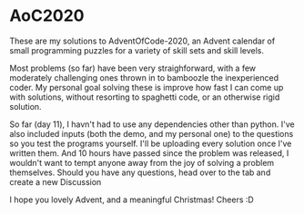 # AoC2020
These are my solutions to AdventOfCode-2020, an Advent calendar of small programming puzzles for a variety of skill sets and skill levels.

Most problems (so far) have been very straighforward, with a few moderately challenging ones thrown in to bamboozle the inexperienced coder.
My personal goal solving these is improve how fast I can come up with solutions, without resorting to spaghetti code, or an otherwise rigid solution.

So far (day 11), I havn't had to use any dependencies other than python. I've also included inputs (both the demo, and my personal one) to the questions so you test the programs yourself. I'll be uploading every solution once I've written them. And 10 hours have passed since the problem was released, I wouldn't want to tempt anyone away from the joy of solving a problem themselves.
Should you have any questions, head over to the tab and create a new Discussion

I hope you lovely Advent, and a meaningful Christmas! Cheers :D
